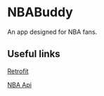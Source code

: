 # NBABuddy

An app designed for NBA fans.

## Useful links

[Retrofit](https://square.github.io/retrofit/)

[NBA Api](http://data.nba.net/10s/prod/v1/today.json)
